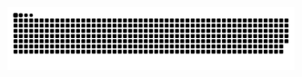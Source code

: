 <picture>
  <source media="(prefers-color-scheme: dark)" srcset="https://raw.githubusercontent.com/Lizidong01/Lizidong01/output/github-contribution-grid-snake-dark.svg">
  <source media="(prefers-color-scheme: light)" srcset="https://raw.githubusercontent.com/Lizidong01/Lizidong01/output/github-contribution-grid-snake.svg">
  <img alt="github contribution grid snake animation" src="https://raw.githubusercontent.com/Lizidong01/Lizidong01/output/github-contribution-grid-snake.svg">
</picture>
